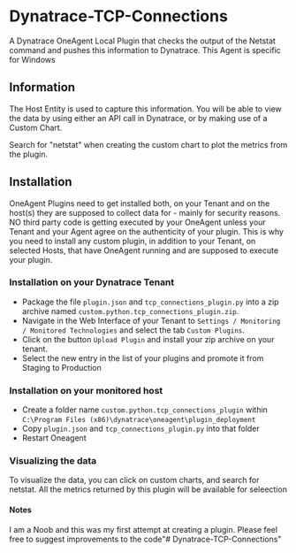 # Dynatrace-TCP-Connections
A Dynatrace OneAgent Local Plugin that checks the output of the Netstat command and pushes this information to Dynatrace. This Agent is specific for Windows

## Information
The Host Entity is used to capture this information.
You will be able to view the data by using either an API call in Dynatrace, or by making use of a Custom Chart.

Search for "netstat" when creating the custom chart to plot the metrics from the plugin.


## Installation
OneAgent Plugins need to get installed both, on your Tenant and on the host(s) they are supposed to collect data for - mainly for security reasons. NO third party code is getting executed by your OneAgent unless your Tenant and your Agent agree on the authenticity of your plugin.
This is why you need to install any custom plugin, in addition to your Tenant, on selected Hosts, that have OneAgent running and are supposed to execute your plugin.
### Installation on your Dynatrace Tenant
* Package the file `plugin.json` and `tcp_connections_plugin.py` into a zip archive named `custom.python.tcp_connections_plugin.zip`.
* Navigate in the Web Interface of your Tenant to `Settings / Monitoring / Monitored Technologies` and select the tab `Custom Plugins`.
* Click on the button `Upload Plugin` and install your zip archive on your tenant.
* Select the new entry in the list of your plugins and promote it from Staging to Production
### Installation on your monitored host
* Create a folder name `custom.python.tcp_connections_plugin` within `C:\Program Files (x86)\dynatrace\oneagent\plugin_deployment`
* Copy `plugin.json` and `tcp_connections_plugin.py` into that folder
* Restart Oneagent 
### Visualizing the data
To visualize the data, you can click on custom charts, and search for netstat. All the metrics returned by this plugin will be available for seleection

#### Notes
I am a Noob and this was my first attempt at creating a plugin. Please feel free to suggest improvements to the code"# Dynatrace-TCP-Connections" 
